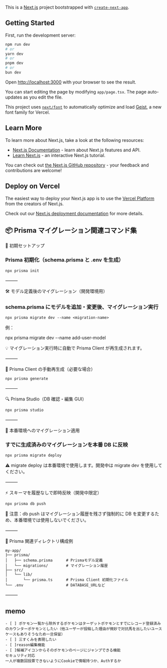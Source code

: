 This is a [Next.js](https://nextjs.org) project bootstrapped with [`create-next-app`](https://nextjs.org/docs/app/api-reference/cli/create-next-app).

## Getting Started

First, run the development server:

```bash
npm run dev
# or
yarn dev
# or
pnpm dev
# or
bun dev
```

Open [http://localhost:3000](http://localhost:3000) with your browser to see the result.

You can start editing the page by modifying `app/page.tsx`. The page auto-updates as you edit the file.

This project uses [`next/font`](https://nextjs.org/docs/app/building-your-application/optimizing/fonts) to automatically optimize and load [Geist](https://vercel.com/font), a new font family for Vercel.

## Learn More

To learn more about Next.js, take a look at the following resources:

- [Next.js Documentation](https://nextjs.org/docs) - learn about Next.js features and API.
- [Learn Next.js](https://nextjs.org/learn) - an interactive Next.js tutorial.

You can check out [the Next.js GitHub repository](https://github.com/vercel/next.js) - your feedback and contributions are welcome!

## Deploy on Vercel

The easiest way to deploy your Next.js app is to use the [Vercel Platform](https://vercel.com/new?utm_medium=default-template&filter=next.js&utm_source=create-next-app&utm_campaign=create-next-app-readme) from the creators of Next.js.

Check out our [Next.js deployment documentation](https://nextjs.org/docs/app/building-your-application/deploying) for more details.

## 📦 Prisma マイグレーション関連コマンド集

🎯 初期セットアップ

### Prisma 初期化（schema.prisma と .env を生成）

```
npx prisma init
```

⸻

🛠 モデル定義後のマイグレーション（開発環境用）

### schema.prisma にモデルを追加・変更後、マイグレーション実行

```
npx prisma migrate dev --name <migration-name>
```

例：

npx prisma migrate dev --name add-user-model

💡 マイグレーション実行時に自動で Prisma Client が再生成されます。

⸻

🧪 Prisma Client の手動再生成（必要な場合）

```
npx prisma generate
```

⸻

🔍 Prisma Studio（DB 確認・編集 GUI）

```
npx prisma studio
```

⸻

🚀 本番環境へのマイグレーション適用

### すでに生成済みのマイグレーションを本番 DB に反映

```
npx prisma migrate deploy
```

⚠️ migrate deploy は本番環境で使用します。開発中は migrate dev を使用してください。

⸻

⚡ スキーマを履歴なしで即時反映（開発中限定）

```
npx prisma db push
```

🛑 注意：db push はマイグレーション履歴を残さず強制的に DB を変更するため、本番環境では使用しないでください。

⸻

📁 Prisma 関連ディレクトリ構成例

```
my-app/
├── prisma/
│   ├── schema.prisma      # Prismaモデル定義
│   └── migrations/        # マイグレーション履歴
├── src/
│   └── lib/
│       └── prisma.ts      # Prisma Client 初期化ファイル
└── .env                   # DATABASE_URLなど
```

⸻

## memo

```
- [ ] ポケモン一覧から除外するポケモンはターゲットポケモンとすでにレコード登録済みのカウンターポケモンとしたい（他ユーザーが投稿した理由が微妙で対抗馬を出したいユースケースもありそうなため一旦保留）
- [ ] 三すくみを表現したい
- [ ]reason編集機能
- [ ]候補アイコンからそのポケモンのページにジャンプできる機能
セキュリティ対応
一人が複数回投票できないようにCookieで情報持つか、Authするか
```
